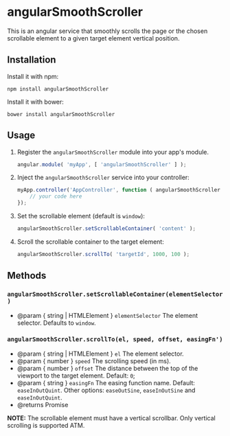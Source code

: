 # angularSmoothScroller

This is an angular service that smoothly scrolls the page or the chosen scrollable element to a given target element vertical position. 

## Installation
Install it with npm:

    npm install angularSmoothScroller

Install it with bower:

    bower install angularSmoothScroller

## Usage

1. Register the `angularSmoothScroller` module into your app's module.
    
    ```javascript
    angular.module( 'myApp', [ 'angularSmoothScroller' ] );
    ```

2. Inject the `angularSmoothScroller` service into your controller:

    ```javascript
    myApp.controller('AppController', function ( angularSmoothScroller ) {
        // your code here
    });
    ```

3. Set the scrollable element (default is `window`):

    ```javascript
    angularSmoothScroller.setScrollableContainer( 'content' );
    ```

4. Scroll the scrollable container to the target element:

    ```javascript
    angularSmoothScroller.scrollTo( 'targetId', 1000, 100 );
    ```

## Methods

### `angularSmoothScroller.setScrollableContainer(elementSelector)`
- @param { string | HTMLElement } `elementSelector` The element selector. Defaults to `window`. 

### `angularSmoothScroller.scrollTo(el, speed, offset, easingFn')`
- @param { string | HTMLElement } `el` The element selector.
- @param { number } `speed` The scrolling speed (in ms).
- @param { number } `offset` The distance between the top of the viewport to the target element. Default: `0`;
- @param { string } `easingFn` The easing function name. Default: `easeInOutQuint`. Other options: `easeOutSine`, `easeInOutSine` and `easeInOutQuint`.
- @returns Promise 

**NOTE:** The scrollable element must have a vertical scrollbar. Only vertical scrolling is supported ATM.
